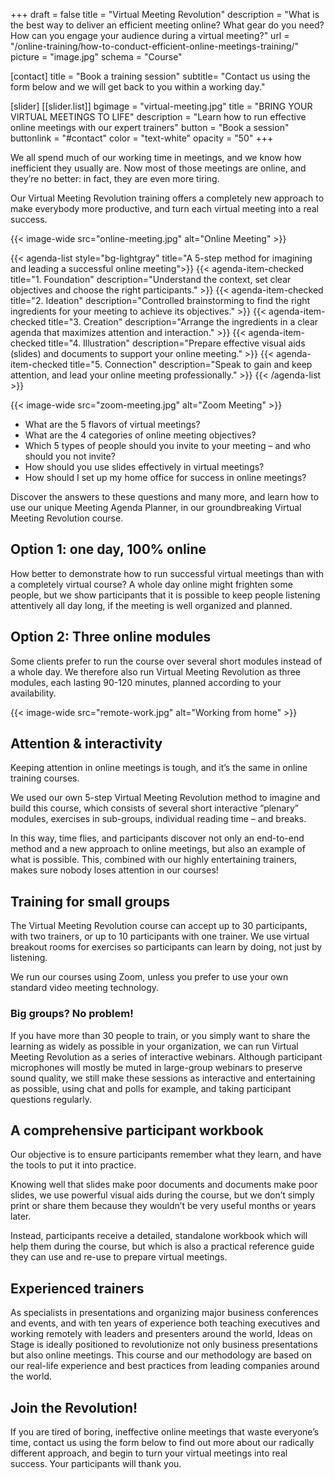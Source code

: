 +++
draft		= false
title		= "Virtual Meeting Revolution"
description = "What is the best way to deliver an efficient meeting online? What gear do you need? How can you engage your audience during a virtual meeting?"
url	 		= "/online-training/how-to-conduct-efficient-online-meetings-training/"
picture		= "image.jpg"
schema		= "Course"

[contact]
	title	= "Book a training session"
	subtitle= "Contact us using the form below and we will get back to you within a working day."
	
[slider]
	[[slider.list]]
		bgimage		= "virtual-meeting.jpg"
		title		= "BRING YOUR VIRTUAL MEETINGS TO LIFE"
		description	= "Learn how to run effective online meetings with our expert trainers"
		button		= "Book a session"
		buttonlink	= "#contact"
		color		= "text-white" 
		opacity		= "50"
+++

We all spend much of our working time in meetings, and we know how inefficient they usually are. Now most of those meetings are online, and they’re no better: in fact, they are even more tiring.

Our Virtual Meeting Revolution training offers a completely new approach to make everybody more productive, and turn each virtual meeting into a real success.

{{< image-wide src="online-meeting.jpg" alt="Online Meeting" >}}

{{< agenda-list style="bg-lightgray" title="A 5-step method for imagining and leading a successful online meeting">}}
	{{< agenda-item-checked title="1. Foundation" description="Understand the context, set clear objectives and choose the right participants." >}}
    {{< agenda-item-checked title="2. Ideation" description="Controlled brainstorming to find the right ingredients for your meeting to achieve its objectives." >}}
    {{< agenda-item-checked title="3. Creation" description="Arrange the ingredients in a clear agenda that maximizes attention and interaction." >}}
    {{< agenda-item-checked title="4. Illustration" description="Prepare effective visual aids (slides) and documents to support your online meeting." >}}
    {{< agenda-item-checked title="5. Connection" description="Speak to gain and keep attention, and lead your online meeting professionally." >}}
{{< /agenda-list >}}

{{< image-wide src="zoom-meeting.jpg" alt="Zoom Meeting" >}}

- What are the 5 flavors of virtual meetings?
- What are the 4 categories of online meeting objectives?
- Which 5 types of people should you invite to your meeting – and who should you not invite? 
- How should you use slides effectively in virtual meetings?
- How should I set up my home office for success in online meetings?

Discover the answers to these questions and many more, and learn how to use our unique Meeting Agenda Planner, in our groundbreaking Virtual Meeting Revolution course.


## Option 1: one day, 100% online

How better to demonstrate how to run successful virtual meetings than with a completely virtual course? A whole day online might frighten some people, but we show participants that it is possible to keep people listening attentively all day long, if the meeting is well organized and planned.


##  Option 2: Three online modules

Some clients prefer to run the course over several short modules instead of a whole day. We therefore also run Virtual Meeting Revolution as three modules, each lasting 90-120 minutes, planned according to your availability.

{{< image-wide src="remote-work.jpg" alt="Working from home" >}}

## Attention & interactivity

Keeping attention in online meetings is tough, and it’s the same in online training courses. 

We used our own 5-step Virtual Meeting Revolution method to imagine and build this course, which consists of several short interactive ”plenary” modules, exercises in sub-groups, individual reading time – and breaks.

In this way, time flies, and participants discover not only an end-to-end method and a new approach to online meetings, but also an example of what is possible. This, combined with our highly entertaining trainers, makes sure nobody loses attention in our courses!


##  Training for small groups

The Virtual Meeting Revolution course can accept up to 30 participants, with two trainers, or up to 10 participants with one trainer. We use virtual breakout rooms for exercises so participants can learn by doing, not just by listening.

We run our courses using Zoom, unless you prefer to use your own standard video meeting technology.


### Big groups? No problem!

If you have more than 30 people to train, or you simply want to share the learning as widely as possible in your organization, we can run Virtual Meeting Revolution as a series of interactive webinars. Although participant microphones will mostly be muted in large-group webinars to preserve sound quality, we still make these sessions as interactive and entertaining as possible, using chat and polls for example, and taking participant questions regularly.


## A comprehensive participant workbook

Our objective is to ensure participants remember what they learn, and have the tools to put it into practice.

Knowing well that slides make poor documents and documents make poor slides, we use powerful visual aids during the course, but we don’t simply print or share them because they wouldn’t be very useful months or years later.

Instead, participants receive a detailed, standalone workbook which will help them during the course, but which is also a practical reference guide they can use and re-use to prepare virtual meetings.


## Experienced trainers

As specialists in presentations and organizing major business conferences and events, and with ten years of experience both teaching executives and working remotely with leaders and presenters around the world, Ideas on Stage is ideally positioned to revolutionize not only business presentations but also online meetings. This course and our methodology are based on our real-life experience and best practices from leading companies around the world.


## Join the Revolution!

If you are tired of boring, ineffective online meetings that waste everyone’s time, contact us using the form below to find out more about our radically different approach, and begin to turn your virtual meetings into real success. Your participants will thank you.